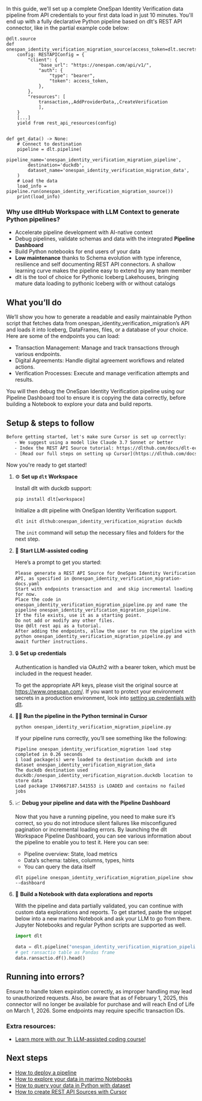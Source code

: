 In this guide, we'll set up a complete OneSpan Identity Verification data pipeline from API credentials to your first data load in just 10 minutes. You'll end up with a fully declarative Python pipeline based on dlt's REST API connector, like in the partial example code below:

```python-outcome
@dlt.source
def onespan_identity_verification_migration_source(access_token=dlt.secrets.value):
    config: RESTAPIConfig = {
        "client": {
            "base_url": "https://onespan.com/api/v1/",
            "auth": {
                "type": "bearer",
                "token": access_token,
            },
        },
        "resources": [
            transaction,,AddProviderData,,CreateVerification
            ],
    }
    [...]
    yield from rest_api_resources(config)


def get_data() -> None:
    # Connect to destination
    pipeline = dlt.pipeline(
        pipeline_name='onespan_identity_verification_migration_pipeline',
        destination='duckdb',
        dataset_name='onespan_identity_verification_migration_data', 
    )
    # Load the data
    load_info = pipeline.run(onespan_identity_verification_migration_source())
    print(load_info) 
```

### Why use dltHub Workspace with LLM Context to generate Python pipelines?

- Accelerate pipeline development with AI-native context
- Debug pipelines, validate schemas and data with the integrated **Pipeline Dashboard**
- Build Python notebooks for end users of your data
- **Low maintenance** thanks to Schema evolution with type inference, resilience and self documenting REST API connectors. A shallow learning curve makes the pipeline easy to extend by any team member
- dlt is the tool of choice for Pythonic Iceberg Lakehouses, bringing mature data loading to pythonic Iceberg with or without catalogs

## What you’ll do

We’ll show you how to generate a readable and easily maintainable Python script that fetches data from onespan_identity_verification_migration’s API and loads it into Iceberg, DataFrames, files, or a database of your choice. Here are some of the endpoints you can load:

- Transaction Management: Manage and track transactions through various endpoints.
- Digital Agreements: Handle digital agreement workflows and related actions.
- Verification Processes: Execute and manage verification attempts and results.

You will then debug the OneSpan Identity Verification pipeline using our Pipeline Dashboard tool to ensure it is copying the data correctly, before building a Notebook to explore your data and build reports.

## Setup & steps to follow

```default
Before getting started, let's make sure Cursor is set up correctly:
   - We suggest using a model like Claude 3.7 Sonnet or better
   - Index the REST API Source tutorial: https://dlthub.com/docs/dlt-ecosystem/verified-sources/rest_api/ and add it to context as **@dlt rest api**
   - [Read our full steps on setting up Cursor](https://dlthub.com/docs/dlt-ecosystem/llm-tooling/cursor-restapi#23-configuring-cursor-with-documentation)
```

Now you're ready to get started!

1. ⚙️ **Set up `dlt` Workspace**
    
    Install dlt with duckdb support:
    ```shell
    pip install dlt[workspace]
    ```

    Initialize a dlt pipeline with OneSpan Identity Verification support.
    ```shell
    dlt init dlthub:onespan_identity_verification_migration duckdb
    ```

    The `init` command will setup the necessary files and folders for the next step.
    
2. 🤠 **Start LLM-assisted coding**
    
    Here’s a prompt to get you started:
    
    ```prompt
    Please generate a REST API Source for OneSpan Identity Verification API, as specified in @onespan_identity_verification_migration-docs.yaml 
    Start with endpoints transaction and  and skip incremental loading for now. 
    Place the code in onespan_identity_verification_migration_pipeline.py and name the pipeline onespan_identity_verification_migration_pipeline. 
    If the file exists, use it as a starting point. 
    Do not add or modify any other files. 
    Use @dlt rest api as a tutorial. 
    After adding the endpoints, allow the user to run the pipeline with python onespan_identity_verification_migration_pipeline.py and await further instructions.
    ```

    
3. 🔒 **Set up credentials** 
    
    Authentication is handled via OAuth2 with a bearer token, which must be included in the request header.
    
    To get the appropriate API keys, please visit the original source at https://www.onespan.com/.
    If you want to protect your environment secrets in a production environment, look into [setting up credentials with dlt](https://dlthub.com/docs/walkthroughs/add_credentials).
    
4. 🏃‍♀️ **Run the pipeline in the Python terminal in Cursor**
    
    ```shell
    python onespan_identity_verification_migration_pipeline.py
    ```
    
    If your pipeline runs correctly, you’ll see something like the following:
    
    ```shell
    Pipeline onespan_identity_verification_migration load step completed in 0.26 seconds
    1 load package(s) were loaded to destination duckdb and into dataset onespan_identity_verification_migration_data
    The duckdb destination used duckdb:/onespan_identity_verification_migration.duckdb location to store data
    Load package 1749667187.541553 is LOADED and contains no failed jobs
    ```
    
5. 📈 **Debug your pipeline and data with the Pipeline Dashboard**

    Now that you have a running pipeline, you need to make sure it’s correct, so you do not introduce silent failures like misconfigured pagination or incremental loading errors. By launching the dlt Workspace Pipeline Dashboard, you can see various information about the pipeline to enable you to test it. Here you can see:
    - Pipeline overview: State, load metrics
    - Data’s schema: tables, columns, types, hints
    - You can query the data itself
    
    ```shell
    dlt pipeline onespan_identity_verification_migration_pipeline show --dashboard
    ```
    
6. 🐍 **Build a Notebook with data explorations and reports**

    With the pipeline and data partially validated, you can continue with custom data explorations and reports. To get started, paste the snippet below into a new marimo Notebook and ask your LLM to go from there. Jupyter Notebooks and regular Python scripts are supported as well.

    
    ```python
    import dlt

   data = dlt.pipeline("onespan_identity_verification_migration_pipeline").dataset()
   # get ransactio table as Pandas frame
   data.ransactio.df().head()
    ```

## Running into errors?

Ensure to handle token expiration correctly, as improper handling may lead to unauthorized requests. Also, be aware that as of February 1, 2025, this connector will no longer be available for purchase and will reach End of Life on March 1, 2026. Some endpoints may require specific transaction IDs.

### Extra resources:

- [Learn more with our 1h LLM-assisted coding course!](https://www.youtube.com/watch?v=GGid70rnJuM)

## Next steps

- [How to deploy a pipeline](https://dlthub.com/docs/walkthroughs/deploy-a-pipeline)
- [How to explore your data in marimo Notebooks](https://dlthub.com/docs/general-usage/dataset-access/marimo)
- [How to query your data in Python with dataset](https://dlthub.com/docs/general-usage/dataset-access/dataset)
- [How to create REST API Sources with Cursor](https://dlthub.com/docs/dlt-ecosystem/llm-tooling/cursor-restapi)